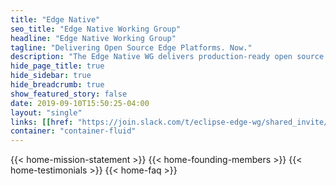 ```yaml
---
title: "Edge Native"
seo_title: "Edge Native Working Group"
headline: "Edge Native Working Group"
tagline: "Delivering Open Source Edge Platforms. Now."
description: "The Edge Native WG delivers production-ready open source platforms for edge native applications."
hide_page_title: true
hide_sidebar: true
hide_breadcrumb: true
show_featured_story: false
date: 2019-09-10T15:50:25-04:00
layout: "single"
links: [[href: "https://join.slack.com/t/eclipse-edge-wg/shared_invite/enQtODI2NjY0MTgxODI1LTU3ODA0NDgxN2E3ZTFlNDlkOTI3N2FlZmQ5MjhmYTY3MWRkNjMxZjAyNWE2MjlhMGM1YTQ1YjdjOTBkOTEyYmU", text: "Join us on Slack"]]
container: "container-fluid"
---
```


{{< home-mission-statement >}}
{{< home-founding-members >}}
{{< home-testimonials >}}
{{< home-faq >}}